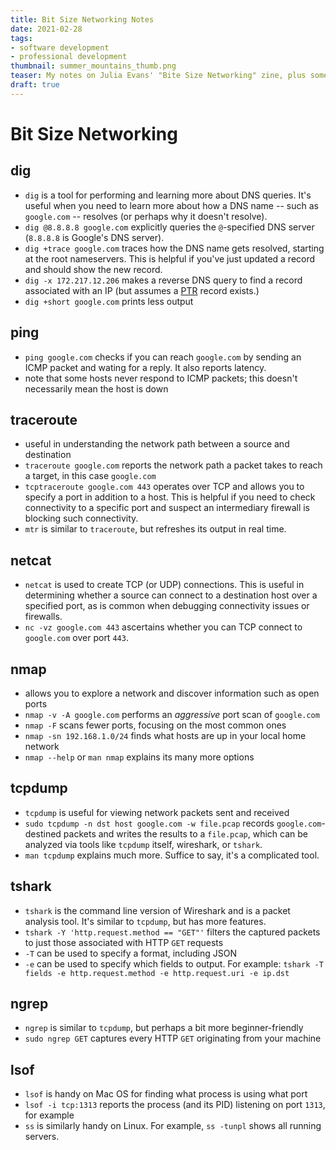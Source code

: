 ```yaml
---
title: Bit Size Networking Notes
date: 2021-02-28
tags:
- software development
- professional development
thumbnail: summer_mountains_thumb.png
teaser: My notes on Julia Evans' "Bite Size Networking" zine, plus some of my own thoughts.
draft: true
---
```


# Bit Size Networking

## dig

* `dig` is a tool for performing and learning more about DNS queries. It's useful when you need to learn more about how a DNS name -- such as `google.com` -- resolves (or perhaps why it doesn't resolve).
* `dig @8.8.8.8 google.com` explicitly queries the `@`-specified DNS server (`8.8.8.8` is Google's DNS server).
* `dig +trace google.com` traces how the DNS name gets resolved, starting at the root nameservers. This is helpful if you've just updated a record and should show the new record.
* `dig -x 172.217.12.206` makes a reverse DNS query to find a record associated with an IP (but assumes a [PTR](https://en.wikipedia.org/wiki/List_of_DNS_record_types#PTR) record exists.)
* `dig +short google.com` prints less output

## ping

* `ping google.com` checks if you can reach `google.com` by sending an ICMP packet and wating for a reply. It also reports latency.
* note that some hosts never respond to ICMP packets; this doesn't necessarily mean the host is down

## traceroute

* useful in understanding the network path between a source and destination
* `traceroute google.com` reports the network path a packet takes to reach a target, in this case `google.com`
* `tcptraceroute google.com 443` operates over TCP and allows you to specify a port in addition to a host. This is helpful if you need to check connectivity to a specific port and suspect an intermediary firewall is blocking such connectivity.
* `mtr` is similar to `traceroute`, but refreshes its output in real time.

## netcat

* `netcat` is used to create TCP (or UDP) connections. This is useful in determining whether a source can connect to a destination host over a specified port, as is common when debugging connectivity issues or firewalls.
* `nc -vz google.com 443` ascertains whether you can TCP connect to `google.com` over port `443`.

## nmap

* allows you to explore a network and discover information such as open ports
* `nmap -v -A google.com` performs an _aggressive_ port scan of `google.com`
* `nmap -F` scans fewer ports, focusing on the most common ones
* `nmap -sn 192.168.1.0/24` finds what hosts are up in your local home network
* `nmap --help` or `man nmap` explains its many more options

## tcpdump

* `tcpdump` is useful for viewing network packets sent and received
* `sudo tcpdump -n dst host google.com -w file.pcap` records `google.com`-destined packets and writes the results to a `file.pcap`, which can be analyzed via tools like `tcpdump` itself, wireshark, or `tshark`.
* `man tcpdump` explains much more. Suffice to say, it's a complicated tool.

## tshark

* `tshark` is the command line version of Wireshark and is a packet analysis tool. It's similar to `tcpdump`, but has more features.
* `tshark -Y 'http.request.method == "GET"'` filters the captured packets to just those associated with HTTP `GET` requests
* `-T` can be used to specify a format, including JSON
* `-e` can be used to specify which fields to output. For example: `tshark -T fields -e http.request.method -e http.request.uri -e ip.dst`

## ngrep

* `ngrep` is similar to `tcpdump`, but perhaps a bit more beginner-friendly
* `sudo ngrep GET` captures every HTTP `GET` originating from your machine

## lsof

* `lsof` is handy on Mac OS for finding what process is using what port
* `lsof -i tcp:1313` reports the process (and its PID) listening on port `1313`, for example
* `ss` is similarly handy on Linux. For example, `ss -tunpl` shows all running servers.
